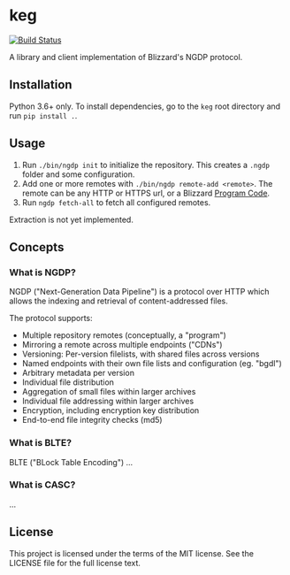 # keg
[![Build Status](https://api.travis-ci.org/HearthSim/keg.svg?branch=master)](https://travis-ci.org/HearthSim/keg)

A library and client implementation of Blizzard's NGDP protocol.


## Installation

Python 3.6+ only.
To install dependencies, go to the `keg` root directory and run `pip install .`.


## Usage

1. Run `./bin/ngdp init` to initialize the repository.
   This creates a `.ngdp` folder and some configuration.
2. Add one or more remotes with `./bin/ngdp remote-add <remote>`.
   The remote can be any HTTP or HTTPS url, or a Blizzard
   [Program Code](https://wowdev.wiki/CASC#NGDP_Program_Codes).
3. Run `ngdp fetch-all` to fetch all configured remotes.

Extraction is not yet implemented.


## Concepts

### What is NGDP?

NGDP ("Next-Generation Data Pipeline") is a protocol over HTTP which allows the
indexing and retrieval of content-addressed files.

The protocol supports:
 - Multiple repository remotes (conceptually, a "program")
 - Mirroring a remote across multiple endpoints ("CDNs")
 - Versioning: Per-version filelists, with shared files across versions
 - Named endpoints with their own file lists and configuration (eg. "bgdl")
 - Arbitrary metadata per version
 - Individual file distribution
 - Aggregation of small files within larger archives
 - Individual file addressing within larger archives
 - Encryption, including encryption key distribution
 - End-to-end file integrity checks (md5)


### What is BLTE?

BLTE ("BLock Table Encoding") ...


### What is CASC?

...


## License

This project is licensed under the terms of the MIT license.
See the LICENSE file for the full license text.
